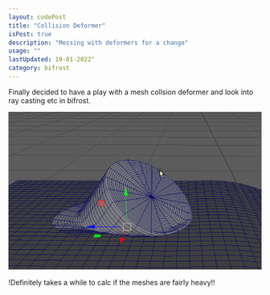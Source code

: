 ```yaml
---
layout: codePost
title: "Collision Deformer"
isPost: true
description: "Messing with deformers for a change"
usage: ""
lastUpdated: 19-01-2022"
category: bifrost
---
```


Finally decided to have a play with a mesh collsion deformer and look into ray casting etc in bifrost.

<center><img src="/assets/examples/groundCollisionDeformer.gif" alt="groundCollisionDeformer"></center>

!Definitely takes a while to calc if the meshes are fairly heavy!!